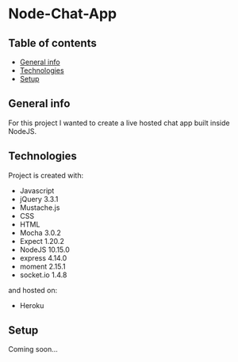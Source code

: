 # Node-Chat-App

## Table of contents
* [General info](#general-info)
* [Technologies](#technologies)
* [Setup](#setup)


## General info
For this project I wanted to create a live hosted chat app built inside NodeJS.
	
## Technologies
Project is created with:
* Javascript
* jQuery 3.3.1
* Mustache.js
* CSS
* HTML
* Mocha 3.0.2
* Expect 1.20.2
* NodeJS 10.15.0
* express 4.14.0
* moment 2.15.1
* socket.io 1.4.8

and hosted on:
 * Heroku
  
  
## Setup
Coming soon...

